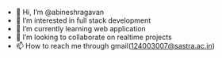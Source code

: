 - 👋 Hi, I’m @abineshragavan
- 👀 I’m interested in full stack development
- 🌱 I’m currently learning web application 
- 💞️ I’m looking to collaborate on  realtime projects
- 📫 How to reach me through gmail(124003007@sastra.ac.in)

<!---
abineshragavan/abineshragavan is a ✨ special ✨ repository because its `README.md` (this file) appears on your GitHub profile.
You can click the Preview link to take a look at your changes.
--->
